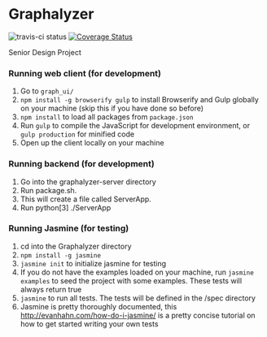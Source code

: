 # Graphalyzer
![travis-ci status](https://travis-ci.org/rwhite226/Graphalyzer.svg?branch=master) [![Coverage Status](https://coveralls.io/repos/rwhite226/Graphalyzer/badge.svg?branch=master&service=github)](https://coveralls.io/github/rwhite226/Graphalyzer?branch=master)

Senior Design Project

### Running web client (for development)
1. Go to `graph_ui/`
2. `npm install -g browserify gulp` to install Browserify and Gulp globally on your machine (skip this if you have done so before)
3. `npm install` to load all packages from `package.json`
4. Run `gulp` to compile the JavaScript for development environment, or `gulp production` for minified code
5. Open up the client locally on your machine

### Running backend (for development)
1. Go into the graphalyzer-server directory
2. Run package.sh.
3. This will create a file called ServerApp.
4. Run python[3] ./ServerApp

### Running Jasmine (for testing)
1. cd into the Graphalyzer directory
2. `npm install -g jasmine`
3. `jasmine init` to initialize jasmine for testing
4. If you do not have the examples loaded on your machine, run `jasmine examples` to seed the project with some examples. These tests will always return true
5. `jasmine` to run all tests. The tests will be defined in the /spec directory
6. Jasmine is pretty thoroughly documented, this http://evanhahn.com/how-do-i-jasmine/ is a pretty concise tutorial on how to get started writing your own tests
